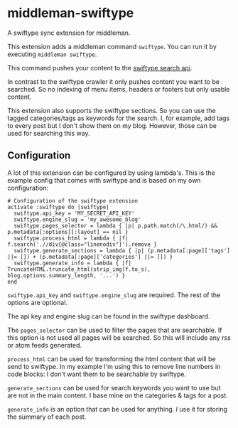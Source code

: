 middleman-swiftype
==================

A swiftype sync extension for middleman.

This extension adds a middleman command `swiftype`. You can run it by executing `middleman swiftype`.

This command pushes your content to the [swiftype search api](https://swiftype.com/).

In contrast to the swiftype crawler it only pushes content you want to be searched. So no indexing of menu items, headers or footers but only usable content.

This extension also supports the swiftype sections. So you can use the tagged categories/tags as keywords for the search.
I, for example, add tags to every post but I don't show them on my blog. However, those can be used for searching this way.

## Configuration ##

A lot of this extension can be configured by using lambda's. This is the example config that comes with swiftype and is based on my own configuration:

```
# Configuration of the swiftype extension
activate :swiftype do |swiftype|
  swiftype.api_key = 'MY_SECRET_API_KEY'
  swiftype.engine_slug = 'my_awesome_blog'
  swiftype.pages_selector = lambda { |p| p.path.match(/\.html/) && p.metadata[:options][:layout] == nil }
  swiftype.process_html = lambda { |f| f.search('.//div[@class="linenodiv"]').remove }
  swiftype.generate_sections = lambda { |p| (p.metadata[:page]['tags'] ||= []) + (p.metadata[:page]['categories'] ||= []) }
  swiftype.generate_info = lambda { |f| TruncateHTML.truncate_html(strip_img(f.to_s), blog.options.summary_length, '...') }
end
```

`swiftype.api_key` and `swiftype.engine_slug` are required. The rest of the options are optional.

The api key and engine slug can be found in the swiftype dashboard.

The `pages_selector` can be used to filter the pages that are searchable. If this option is not used all pages will be searched. So this will include any rss or atom feeds generated.

`process_html` can be used for transforming the html content that will be send to swiftype. In my example I'm using this to remove line numbers in code blocks: I don't want them to be searchable by swiftype.

`generate_sections` can be used for search keywords you want to use but are not in the main content. I base mine on the categories & tags for a post.

`generate_info` is an option that can be used for anything. _I_ use it for storing the summary of each post.
